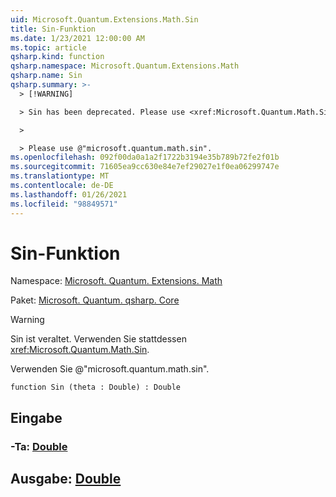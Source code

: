 ```yaml
---
uid: Microsoft.Quantum.Extensions.Math.Sin
title: Sin-Funktion
ms.date: 1/23/2021 12:00:00 AM
ms.topic: article
qsharp.kind: function
qsharp.namespace: Microsoft.Quantum.Extensions.Math
qsharp.name: Sin
qsharp.summary: >-
  > [!WARNING]

  > Sin has been deprecated. Please use <xref:Microsoft.Quantum.Math.Sin> instead.

  >

  > Please use @"microsoft.quantum.math.sin".
ms.openlocfilehash: 092f00da0a1a2f1722b3194e35b789b72fe2f01b
ms.sourcegitcommit: 71605ea9cc630e84e7ef29027e1f0ea06299747e
ms.translationtype: MT
ms.contentlocale: de-DE
ms.lasthandoff: 01/26/2021
ms.locfileid: "98849571"
---
```

# <a name="sin-function"></a>Sin-Funktion

Namespace: [Microsoft. Quantum. Extensions. Math](xref:Microsoft.Quantum.Extensions.Math)

Paket: [Microsoft. Quantum. qsharp. Core](https://nuget.org/packages/Microsoft.Quantum.QSharp.Core)


> [!WARNING]
> Sin ist veraltet. Verwenden Sie stattdessen <xref:Microsoft.Quantum.Math.Sin>.
>
> Verwenden Sie @"microsoft.quantum.math.sin".



```qsharp
function Sin (theta : Double) : Double
```


## <a name="input"></a>Eingabe

### <a name="theta--double"></a>-Ta: [Double](xref:microsoft.quantum.lang-ref.double)





## <a name="output--double"></a>Ausgabe: [Double](xref:microsoft.quantum.lang-ref.double)

